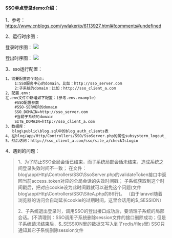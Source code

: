 #### SSO单点登录demo介绍：

1、参考：https://www.cnblogs.com/ywlaker/p/6113927.html#!comments#undefined

2、运行时序图：

登录时序图：
![](https://ws2.sinaimg.cn/large/006tNc79ly1g1vjk9vlxzj30kh0pvwgv.jpg)

登出时序图：
![](https://ws4.sinaimg.cn/large/006tNc79ly1g1vjknvilij30je0dv75i.jpg)

3、sso运行配置：

```html
1、需要配置两个站点:
	1:SSO服务中心的domain，比如：http://sso_server.com
	2:子系统的domain：比如：http://sso_client_a.com
2、配置.env:
在.env文件中新增如下配置：(参考.env.example)
    #SSO配置参数
    #SSO-SERVER的domain
    SSO_DOMAIN=http://sso_server.com
    #当前子系统的domain
    SITE_DOMAIN=http://sso_client_a.com
3、数据库：
   blog\public\blog.sql中的blog_auth_clients表
4、在blog/app/Http/Controllers/SSO/SsoServer.php的属性subsysterm_logout_url中修改为你的子系统的退出登录的接口地址
5、然后访问：http://sso_client_a.com/sso/site_a/checkIsLogin 
```

4、遇到的问题：

> 1、为了防止SSO全局会话已结束，而子系统局部会话未结束，造成系统之间登录失效时间不一致；
> 在文件：blog\app\Http\Controllers\SSO\SsoServer.php的validateToken接口中返回当前access_token对应的全局会话的失效时间戳；
> 子系统获取到这个时间戳后，把对应cookie设为此时间戳就可以避免这个问题(文件blog\app\Http\Controllers\SSO\SiteA.php的86行)。
> （由于laravel随着浏览器的访问会自动延长cookie的过期时间，这里会话用的$_SESSION）
>
> 2、子系统退出登录时，调用SSO的登出接口成功后，要清理子系统的局部会话。(不清理则：SSO调用子系统删除session文件的接口删除成功；但是子系统请求结束后，$_SESSION里的数据又写入到了redis/files里)
> SSO只通知其它子系统删除session文件

